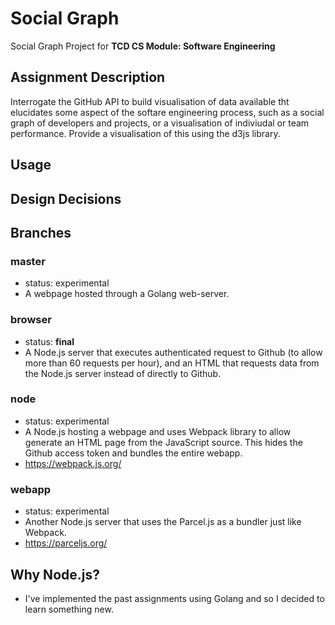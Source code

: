# Social Graph
Social Graph Project for **TCD CS Module: Software Engineering**

## Assignment Description
Interrogate the GitHub API to build visualisation of data available tht elucidates some aspect of the softare engineering process, such as a social graph of developers and projects, or a visualisation of indiviudal or team performance. Provide a visualisation of this using the d3js library.

## Usage

## Design Decisions


## Branches
### master
- status: experimental
- A webpage hosted through a Golang web-server.

### browser
- status: **final**
- A Node.js server that executes authenticated request to Github (to allow more than 60 requests per hour), and an HTML that requests data from the Node.js server instead of directly to Github.

### node
- status: experimental
- A Node.js hosting a webpage and uses Webpack library to allow generate an HTML page from the JavaScript source. This hides the Github access token and bundles the entire webapp.
- https://webpack.js.org/

### webapp
- status: experimental
- Another Node.js server that uses the Parcel.js as a bundler just like Webpack. 
- https://parceljs.org/

## Why Node.js?
- I've implemented the past assignments using Golang and so I decided to learn something new.
